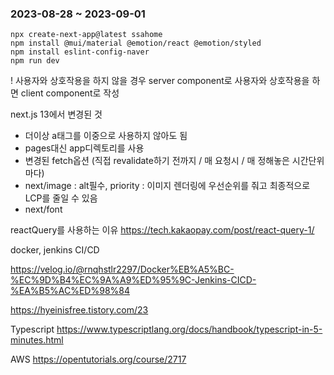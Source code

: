 ### 2023-08-28 ~ 2023-09-01

```
npx create-next-app@latest ssahome
npm install @mui/material @emotion/react @emotion/styled
npm install eslint-config-naver
npm run dev

```

! 사용자와 상호작용을 하지 않을 경우 server component로 사용자와 상호작용을 하면 client component로 작성


next.js 13에서 변경된 것
- 더이상 a태그를 이중으로 사용하지 않아도 됨
- pages대신 app디렉토리를 사용
- 변경된 fetch옵션 (직접 revalidate하기 전까지 / 매 요청시 / 매 정해놓은 시간단위마다)
- next/image : alt필수, priority : 이미지 렌더링에 우선순위를 줘고 최종적으로 LCP를 줄일 수 있음
- next/font 


reactQuery를 사용하는 이유
https://tech.kakaopay.com/post/react-query-1/



docker, jenkins CI/CD

https://velog.io/@rnqhstlr2297/Docker%EB%A5%BC-%EC%9D%B4%EC%9A%A9%ED%95%9C-Jenkins-CICD-%EA%B5%AC%ED%98%84

https://hyeinisfree.tistory.com/23



Typescript
https://www.typescriptlang.org/docs/handbook/typescript-in-5-minutes.html


AWS
https://opentutorials.org/course/2717



